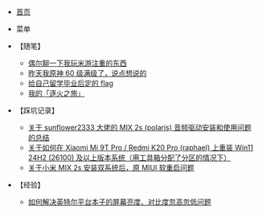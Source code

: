 - [首页](README.md)

- 菜单
- 【随笔】
  - [偶尔聊一下我玩米游注重的东西](/Docs/偶尔聊一下我玩米游注重的东西.md)
  - [昨天我原神 60 级满级了，说点想说的](/Docs/昨天我原神%2060%20级满级了，说点想说的.md)
  - [给自己留学毕业后定的 flag](/Docs/给自己留学毕业后定的%20flag.md)
  - [我的「逐火之旅」](Docs/我的「逐火之旅」.md)
- 【踩坑记录】
  - [关于 sunflower2333 大佬的 MIX 2s (polaris) 音频驱动安装和使用问题的总结](Docs/关于%20sunflower2333%20大佬的%20MIX%202s%20(polaris)%20音频驱动安装和使用问题的总结.md)
  - [关于如何在 Xiaomi Mi 9T Pro / Redmi K20 Pro (raphael) 上重装 Win11 24H2 (26100) 及以上版本系统（用工具箱分配了分区的情况下）](/Docs/关于如何在%20Xiaomi%20Mi%209T%20Pro%20或%20Redmi%20K20%20Pro%20(raphael)%20上装%20Win11%2024H2%20及以上版本系统（用工具箱分配了分区的情况下）.md)
  - [关于小米 MIX 2s 安装双系统后，原 MIUI 软重启问题](/Docs/关于小米%20MIX%202s%20安装双系统后，原%20MIUI%20软重启问题.md)
- 【经验】
  - [如何解决英特尔平台本子的屏幕亮度、对比度忽高忽低问题](/Docs/如何解决英特尔平台本子的屏幕亮度、对比度忽高忽低问题.md)
